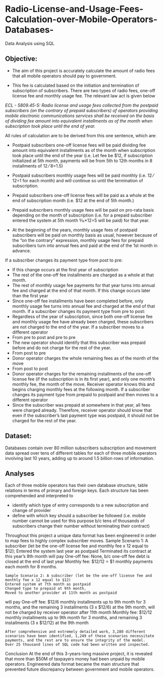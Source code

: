 # Radio-License-and-Usage-Fees-Calculation-over-Mobile-Operators-Databases-
Data Analysis using SQL


## Objective:
- The aim of this project is accurately calculate the amount of radio fees that all mobile operators should pay to government. 
	
- This fee is calculated based on the initiation and termination of subscription of subscribers. There are two types of radio fees, one-off license fee and monthly usage fee. The relevant law act is given below

_ECL - 5809.45-5: Radio license and usage fees collected from the postpaid subscribers (on the contrary of prepaid subscribers) of operators providing mobile electronic communications services shall be received on the basis of dividing fee amount into equivalent installments as of the month when subscription took place until the end of year._

All rules of calculation are to be derived from this one sentence, which are:
- Postpaid subscribers one-off license fees will be paid dividing fee amount into equivalent installments as of the month when subscription took place until the end of the year (i.e. Let fee be $12, if subscription initialized at 5th month, payments will be from 5th to 12th months in 8 installments of $12⁄8=$1.5)
	
- Postpaid subscribers monthly usage fees will be paid monthly (i.e. $12⁄12=$1 for each month) and will continue so until the termination of subscription.
- Prepaid subscribers one-off license fees will be paid as a whole at the end of subscription month (i.e. $12 at the end of 5th month.)
- Prepaid subscribers monthly usage fees will be paid on pro-rata basis depending on the month of subscription (i.e. for a prepaid subscriber entered the system at 5th month 5⁄12×$12=$5 will be paid) for that year.
- At the beginning of the years, monthly usage fees of postpaid subscribers will be paid on monthly basis as usual, however because of the “on the contrary” expression, monthly usage fees for prepaid subscribers turn into annual fees and paid at the end of the 1st month in advance.

If a subscriber changes its payment type from post to pre:
- If this change occurs at the first year of subscription
- The rest of the one-off fee installments are charged as a whole at that month.
- The rest of monthly usage fee payments for that year turns into annual fee and charged at the end of that month.
If this change occurs later than the first year
- Since one-off fee installments have been completed before, only monthly usage fee turns into annual fee and charged at the end of that month.
If a subscriber changes its payment type from pre to post:
- Regardless of the year of subscription, since both one-off license fee and monthly usage fee have already been charged, these subscribers are not charged to the end of the year.
If a subscriber moves to a different operator
- From pre to post and pre to pre
- The new operator should identify that this subscriber was prepaid before and do not charge for the rest of the year. 
- From post to pre
- Donor operator charges the whole remaining fees as of the month of the move
- From post to post
- Donor operator charges for the remaining installments of the one-off license fee (if the subscription is in its first year), and only one month’s monthly fee, the month of the move. Receiver operator knows this and begins charging monthly fees at the following month.
If a subscriber changes its payment type from prepaid to postpaid and then moves to a different operator 
- Since the subscriber was prepaid at somewhere in that year, all fees were charged already. Therefore, receiver operator should know that even if the subscriber’s last payment type was postpaid, it should not be charged for the rest of the year. 

## Dataset:
Databases contain over 80 million subscribers subscription and movement data spread over tens of different tables for each of three mobile operators involving last 10 years, adding up to around 1.5 billion rows of information.

## Analyses
Each of three mobile operators has their own database structure, table relations in terms of primary and foreign keys. Each structure has been comprehended and interpreted to
- identify which type of entry corresponds to a new subscription and change of provider 
- define with which key should a subscriber be followed (i.e. mobile number cannot be used for this purpose b/c tens of thousands of subscribers change their number without terminating their contract)

Throughout this project a unique data format has been engineered in order to map fees to highly complex subscriber moves. 
	Sample Scenario 1: A subscriber (let be the one-off license fee and monthly fee x 12 equal to $12);
	Entered the system last year as postpaid
	Terminated its contract at this year’s 8th month
will pay
	One-off fee: None, b/c one-off fee debt is closed at the end of last year
	Monthly fee: $12/12 = $1 monthly payments each month for 8 months.

	Sample Scenario 2: A subscriber (let be the one-off license fee and monthly fee x 12 equal to $12)
	Entered system at 7th month as postpaid
	Changed type to prepaid at 9th month,
	Moved to another provider at 11th month as postpaid
will pay
	One-off fee: $12/6 monthly installments up to 9th month for 3 months, and the remaining 3 installments (3 x  $12/6) at the 9th month, will not be charged by receiver operator after 11th month
	Monthly fee: $12/12 monthly installments up to 9th month for 3 months, and remaining 3 installments (3 x $12/12) at the 9th month

	After comprehensive and extremely detailed work, 3,280 different scenarios have been identified, 1,249 of these scenarios necessitate payments, and the rest are to ensure the integrity of the model.
	Over 25 thousand lines of SQL code had been written and inspected. 
Conclusion
	At the end of this 3-years-long massive project, it is revealed that more than $50M of taxpayers money had been unpaid by mobile operators.
	Engineered data format became the main structure that prevented future discrepancy between government and mobile operators. 

